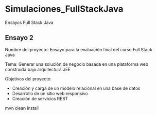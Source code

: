 # Simulaciones_FullStackJava
Ensayos Full Stack Java

## Ensayo 2
Nombre del proyecto: Ensayo para la evaluación final del curso Full Stack Java

Tema: Generar una solución de negocio basada en una plataforma web construida bajo arquitectura JEE

Objetivos del proyecto:
- Creación y carga de un modelo relacional en una base de datos
- Desarrollo de un sitio web responsivo
- Creación de servicios REST

mvn clean install
